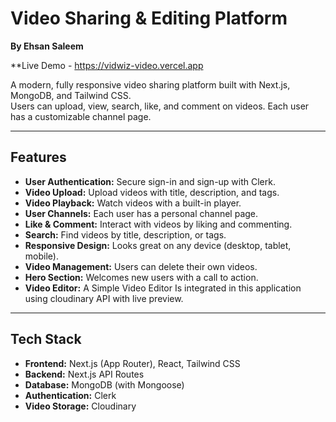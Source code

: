# Video Sharing & Editing Platform

**By Ehsan Saleem**

**Live Demo - https://vidwiz-video.vercel.app

A modern, fully responsive video sharing platform built with Next.js, MongoDB, and Tailwind CSS.  
Users can upload, view, search, like, and comment on videos. Each user has a customizable channel page.

---

## Features

- **User Authentication:** Secure sign-in and sign-up with Clerk.
- **Video Upload:** Upload videos with title, description, and tags.
- **Video Playback:** Watch videos with a built-in player.
- **User Channels:** Each user has a personal channel page.
- **Like & Comment:** Interact with videos by liking and commenting.
- **Search:** Find videos by title, description, or tags.
- **Responsive Design:** Looks great on any device (desktop, tablet, mobile).
- **Video Management:** Users can delete their own videos.
- **Hero Section:** Welcomes new users with a call to action.
- **Video Editor:** A Simple Video Editor Is integrated in this application using cloudinary API with live preview.

---

## Tech Stack

- **Frontend:** Next.js (App Router), React, Tailwind CSS
- **Backend:** Next.js API Routes
- **Database:** MongoDB (with Mongoose)
- **Authentication:** Clerk
- **Video Storage:** Cloudinary

